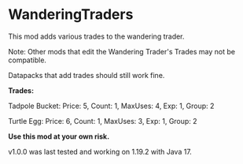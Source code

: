 ﻿# WanderingTraders
 
This mod adds various trades to the wandering trader.

Note: Other mods that edit the Wandering Trader's Trades may not be compatible.

Datapacks that add trades should still work fine.


**Trades:**

Tadpole Bucket: Price: 5, Count: 1, MaxUses: 4, Exp: 1, Group: 2

Turtle Egg: Price: 6, Count: 1, MaxUses: 3, Exp: 1, Group: 2


**Use this mod at your own risk.**

v1.0.0 was last tested and working on 1.19.2 with Java 17.
